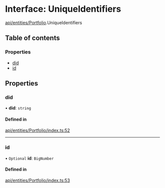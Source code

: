 # Interface: UniqueIdentifiers

[api/entities/Portfolio](../wiki/api.entities.Portfolio).UniqueIdentifiers

## Table of contents

### Properties

- [did](../wiki/api.entities.Portfolio.UniqueIdentifiers#did)
- [id](../wiki/api.entities.Portfolio.UniqueIdentifiers#id)

## Properties

### did

• **did**: `string`

#### Defined in

[api/entities/Portfolio/index.ts:52](https://github.com/PolymathNetwork/polymesh-sdk/blob/49113a20/src/api/entities/Portfolio/index.ts#L52)

___

### id

• `Optional` **id**: `BigNumber`

#### Defined in

[api/entities/Portfolio/index.ts:53](https://github.com/PolymathNetwork/polymesh-sdk/blob/49113a20/src/api/entities/Portfolio/index.ts#L53)
